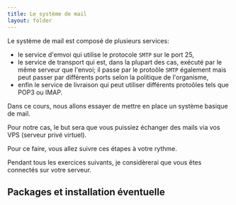 ```yaml
---
title: Le système de mail
layout: folder
---
```


Le système de mail est composé de plusieurs services:

- le service d'emvoi qui utilise le protocole `SMTP` sur le port 25,
- le service de transport qui est, dans la plupart des cas, exécuté par le
  même serveur que l'envoi; il passe par le protoôle `SMTP` également mais
  peut passer par différents ports selon la politique de l'organisme,
- enfin le service de livraison qui peut utiliser différents protoôles tels
  que POP3 ou IMAP.

Dans ce cours, nous allons essayer de mettre en place un système basique de
mail.

Pour notre cas, le but sera que vous puissiez échanger des mails via vos
VPS (serveur privé virtuel).

Pour ce faire, vous allez suivre ces étapes à votre rythme.

Pendant tous les exercices suivants, je considèrerai que vous êtes
connectés sur votre serveur.

## Packages et installation éventuelle


